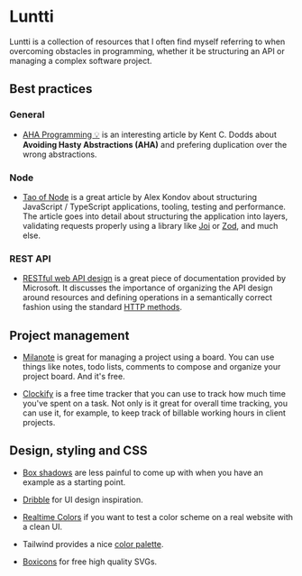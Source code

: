 # Luntti

Luntti is a collection of resources that I often find myself referring to when overcoming obstacles in programming, whether it be structuring an API or managing a complex software project.

## Best practices

### General

- [AHA Programming 💡](https://kentcdodds.com/blog/aha-programming) is an interesting article by Kent C. Dodds about **Avoiding Hasty Abstractions (AHA)** and prefering duplication over the wrong abstractions.

### Node

- [Tao of Node](https://alexkondov.com/tao-of-node/) is a great article by Alex Kondov about structuring JavaScript / TypeScript applications, tooling, testing and performance. The article goes into detail about structuring the application into layers, validating requests properly using a library like [Joi](https://joi.dev/) or [Zod](https://zod.dev/), and much else.

### REST API

- [RESTful web API design](https://learn.microsoft.com/en-us/azure/architecture/best-practices/api-design) is a great piece of documentation provided by Microsoft. It discusses the importance of organizing the API design around resources and defining operations in a semantically correct fashion using the standard [HTTP methods](https://developer.mozilla.org/en-US/docs/Web/HTTP/Methods).

## Project management

- [Milanote](https://milanote.com/) is great for managing a project using a board. You can use things like notes, todo lists, comments to compose and organize your project board. And it's free.

- [Clockify](https://clockify.me/) is a free time tracker that you can use to track how much time you've spent on a task. Not only is it great for overall time tracking, you can use it, for example, to keep track of billable working hours in client projects.

## Design, styling and CSS

- [Box shadows](https://getcssscan.com/css-box-shadow-examples) are less painful to come up with when you have an example as a starting point.

- [Dribble](https://dribbble.com/) for UI design inspiration.

- [Realtime Colors](https://realtimecolors.com/) if you want to test a color scheme on a real website with a clean UI.

- Tailwind provides a nice [color palette](https://tailwindcss.com/docs/customizing-colors).

- [Boxicons](https://boxicons.com/) for free high quality SVGs.
